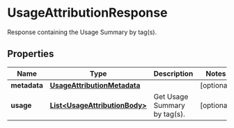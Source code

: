 # UsageAttributionResponse

Response containing the Usage Summary by tag(s).

## Properties

| Name         | Type                                                            | Description                  | Notes      |
| ------------ | --------------------------------------------------------------- | ---------------------------- | ---------- |
| **metadata** | [**UsageAttributionMetadata**](UsageAttributionMetadata.md)     |                              | [optional] |
| **usage**    | [**List&lt;UsageAttributionBody&gt;**](UsageAttributionBody.md) | Get Usage Summary by tag(s). | [optional] |
